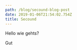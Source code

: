 ```yaml
---
path: /blog/secound-blog-post
date: 2019-01-06T21:54:02.754Z
title: Secound
---
```

Hello wie gehts?



Gut
